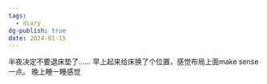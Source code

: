 ```yaml
---
tags:
  - diary
dg-publish: true
date: 2024-01-15
---
```


半夜决定不要退床垫了…… 早上起来给床换了个位置，感觉布局上面make sense一点。 晚上睡一睡感觉